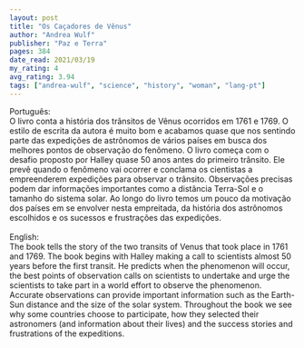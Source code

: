 ```yaml
---
layout: post
title: "Os Caçadores de Vênus"
author: "Andrea Wulf"
publisher: "Paz e Terra"
pages: 384
date_read: 2021/03/19
my_rating: 4
avg_rating: 3.94
tags: ["andrea-wulf", "science", "history", "woman", "lang-pt"]
---
```


Português:<br/>O livro conta a história dos trânsitos de Vênus ocorridos em 1761 e 1769. O estilo de escrita da autora é muito bom e acabamos quase que nos sentindo parte das expedições de astrônomos de vários países em busca dos melhores pontos de observação do fenômeno. O livro começa com o desafio proposto por Halley quase 50 anos antes do primeiro trânsito. Ele prevê quando o fenômeno vai ocorrer e conclama os cientistas a empreenderem expedições para observar o trânsito. Observações precisas podem dar informações importantes como a distância Terra-Sol e o tamanho do sistema solar. Ao longo do livro temos um pouco da motivação dos países em se envolver nesta empreitada, da história dos astrônomos escolhidos e os sucessos e frustrações das expedições. <br/><br/>English:<br/>The book tells the story of the two transits of Venus that took place in 1761 and 1769. The book begins with Halley making a call to scientists almost 50 years before the first transit. He predicts when the phenomenon will occur, the best points of observation calls on scientists to undertake and urge the scientists to take part in a world effort to observe the phenomenon. Accurate observations can provide important information such as the Earth-Sun distance and the size of the solar system. Throughout the book we see why some countries choose to participate, how they selected their astronomers (and information about their lives) and the success stories and frustrations of the expeditions.

